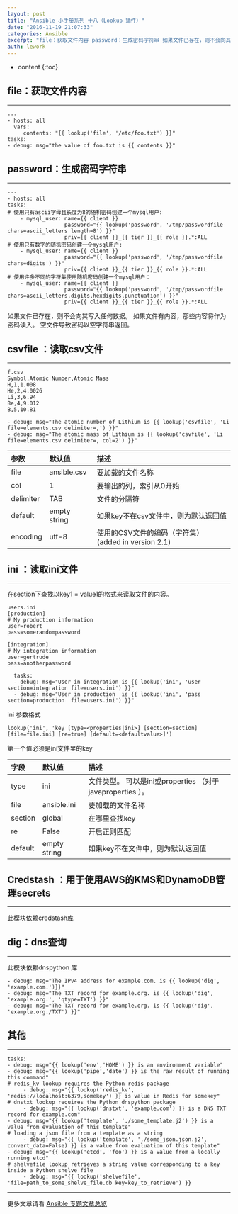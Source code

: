 ```yaml
---
layout: post
title: "Ansible 小手册系列 十八（Lookup 插件）"
date: "2016-11-19 21:07:33"
categories: Ansible
excerpt: "file：获取文件内容 password：生成密码字符串 如果文件已存在，则不会向其写入任何数据。 如果文件有内容，那些内容将作为密码读入。 空..."
auth: lework
---
```

* content
{:toc}

## file：获取文件内容
---
```
---
- hosts: all
  vars:
     contents: "{{ lookup('file', '/etc/foo.txt') }}"
tasks:
- debug: msg="the value of foo.txt is {{ contents }}"
```

## password：生成密码字符串
---

```
---
- hosts: all
tasks:
# 使用只有ascii字母且长度为8的随机密码创建一个mysql用户:
    - mysql_user: name={{ client }}
                  password="{{ lookup('password', '/tmp/passwordfile chars=ascii_letters length=8') }}"
                  priv={{ client }}_{{ tier }}_{{ role }}.*:ALL
# 使用只有数字的随机密码创建一个mysql用户:
    - mysql_user: name={{ client }}
                  password="{{ lookup('password', '/tmp/passwordfile chars=digits') }}"
                  priv={{ client }}_{{ tier }}_{{ role }}.*:ALL
# 使用许多不同的字符集使用随机密码创建一个mysql用户：
    - mysql_user: name={{ client }}
                  password="{{ lookup('password', '/tmp/passwordfile chars=ascii_letters,digits,hexdigits,punctuation') }}"
                  priv={{ client }}_{{ tier }}_{{ role }}.*:ALL
```

如果文件已存在，则不会向其写入任何数据。 如果文件有内容，那些内容将作为密码读入。 空文件导致密码以空字符串返回。

## csvfile ：读取csv文件
---

```
f.csv 
Symbol,Atomic Number,Atomic Mass
H,1,1.008
He,2,4.0026
Li,3,6.94
Be,4,9.012
B,5,10.81
```
```
- debug: msg="The atomic number of Lithium is {{ lookup('csvfile', 'Li file=elements.csv delimiter=,') }}"
- debug: msg="The atomic mass of Lithium is {{ lookup('csvfile', 'Li file=elements.csv delimiter=, col=2') }}"

```
|参数|	默认值	|描述|
|:----|:----|:----|
|file	|ansible.csv	|要加载的文件名称|
|col|	1	|要输出的列，索引从0开始|
|delimiter	|TAB	|文件的分隔符|
|default	|empty string	|如果key不在csv文件中，则为默认返回值|
|encoding	|utf-8	|使用的CSV文件的编码（字符集）(added in version 2.1)|

## ini ：读取ini文件
---

在section下查找以key1 = value1的格式来读取文件的内容。

```
users.ini
[production]
# My production information
user=robert
pass=somerandompassword

[integration]
# My integration information
user=gertrude
pass=anotherpassword
```
```
  tasks:
  - debug: msg="User in integration is {{ lookup('ini', 'user section=integration file=users.ini') }}"
  - debug: msg="User in production  is {{ lookup('ini', 'pass section=production  file=users.ini') }}"
```
ini 参数格式
```
lookup('ini', 'key [type=<properties|ini>] [section=section] [file=file.ini] [re=true] [default=<defaultvalue>]')
```
第一个值必须是ini文件里的key


|字段	|默认值|	描述|
|:----|:----|:----|
|type|	ini	|文件类型。 可以是ini或properties （对于javaproperties ）。|
|file	|ansible.ini|	要加载的文件名称|
|section|	global	|在哪里查找key|
|re	|False|	开启正则匹配|
|default	|empty string|	如果key不在文件中，则为默认返回值|


## Credstash ：用于使用AWS的KMS和DynamoDB管理secrets 
---

此模块依赖credstash库

## dig：dns查询
---

此模块依赖dnspython 库
```
- debug: msg="The IPv4 address for example.com. is {{ lookup('dig', 'example.com.')}}"
- debug: msg="The TXT record for example.org. is {{ lookup('dig', 'example.org.', 'qtype=TXT') }}"
- debug: msg="The TXT record for example.org. is {{ lookup('dig', 'example.org./TXT') }}"
```

## 其他
---

```
tasks:
- debug: msg="{{ lookup('env','HOME') }} is an environment variable"
- debug: msg="{{ lookup('pipe','date') }} is the raw result of running this command"
# redis_kv lookup requires the Python redis package
     - debug: msg="{{ lookup('redis_kv', 'redis://localhost:6379,somekey') }} is value in Redis for somekey"
# dnstxt lookup requires the Python dnspython package
     - debug: msg="{{ lookup('dnstxt', 'example.com') }} is a DNS TXT record for example.com"
- debug: msg="{{ lookup('template', './some_template.j2') }} is a value from evaluation of this template"
# loading a json file from a template as a string
     - debug: msg="{{ lookup('template', './some_json.json.j2', convert_data=False) }} is a value from evaluation of this template"
- debug: msg="{{ lookup('etcd', 'foo') }} is a value from a locally running etcd"
# shelvefile lookup retrieves a string value corresponding to a key inside a Python shelve file
     - debug: msg="{{ lookup('shelvefile', 'file=path_to_some_shelve_file.db key=key_to_retrieve') }}
```

---
更多文章请看 [Ansible 专题文章总览](http://www.jianshu.com/p/c56a88b103f8)
